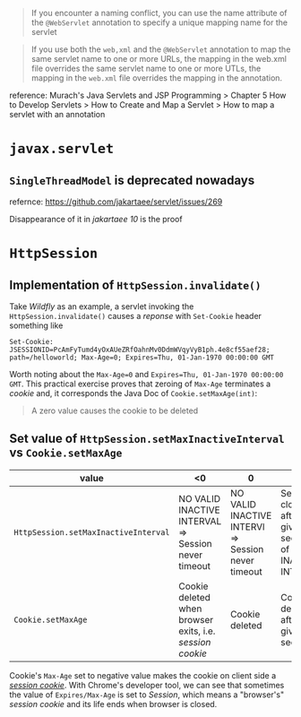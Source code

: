 
> If you encounter a naming conflict, you can use the name attribute of the `@WebServlet` annotation to specify a unique mapping name for the servlet

> If you use both the `web,xml` and the `@WebServlet` annotation to map the same servlet name to one or more URLs, the mapping in the web.xml file overrides the same servlet name to one or more UTLs, the mapping in the `web.xml` file overrides the mapping in the annotation.

reference: Murach's Java Servlets and JSP Programming > Chapter 5 How to Develop Servlets > How to Create and Map a Servlet > How to map a servlet with an annotation

# `javax.servlet`
## `SingleThreadModel` is deprecated nowadays
refernce: https://github.com/jakartaee/servlet/issues/269

Disappearance of it in *jakartaee 10* is the proof

# `HttpSession`
## Implementation of `HttpSession.invalidate()`
Take *Wildfly* as an example, a servlet invoking the `HttpSession.invalidate()` causes a *reponse* with `Set-Cookie` header something like

`Set-Cookie: JSESSIONID=PcAmFyTumd4yOxAUeZRfOahnMv0DdmWVqyVyB1ph.4e8cf55aef28; path=/helloworld; Max-Age=0; Expires=Thu, 01-Jan-1970 00:00:00 GMT`

Worth noting about the `Max-Age=0` and `Expires=Thu, 01-Jan-1970 00:00:00 GMT`. This practical exercise proves that zeroing of `Max-Age` terminates a *cookie* and, it corresponds the Java Doc of `Cookie.setMaxAge(int)`:
 
> A zero value causes the cookie to be deleted

## Set value of `HttpSession.setMaxInactiveInterval` vs `Cookie.setMaxAge`
value                                 | <0                                                        | 0                                                    | >0
--------------------------------------|-----------------------------------------------------------|------------------------------------------------------|------------------------------------------------------------
`HttpSession.setMaxInactiveInterval`  | NO VALID INACTIVE INTERVAL => Session never timeout       | NO VALID INACTIVE INTERVl => Session never timeout   | Session closed after the given seconds of INACTIVE INTERVAL
`Cookie.setMaxAge`                    | Cookie deleted when browser exits, i.e. *session cookie*  | Cookie deleted                                       | Cookie deleted after the given seconds

Cookie's `Max-Age` set to negative value makes the cookie on client side a [*session cookie*](https://developer.mozilla.org/en-US/docs/Web/HTTP/Cookies). With Chrome's developer tool, we can see that sometimes the value of `Expires/Max-Age` is set to *Session*, which means a "browser's" *session cookie* and its life ends when browser is closed.
